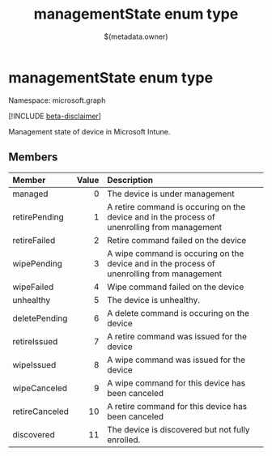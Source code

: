 ﻿---
title: "managementState enum type"
description: "Management state of device in Microsoft Intune."
localization_priority: Normal
author: "$(metadata.owner)"
ms.prod: ""
doc_type: enumPageType
---

# managementState enum type

Namespace: microsoft.graph

[!INCLUDE [beta-disclaimer](../../includes/beta-disclaimer.md)]

Management state of device in Microsoft Intune.

## Members

| Member         | Value | Description                                                                                  |
| :------------- | ----: | :------------------------------------------------------------------------------------------- |
| managed        | 0     | The device is under management                                                               |
| retirePending  | 1     | A retire command is occuring on the device and in the process of unenrolling from management |
| retireFailed   | 2     | Retire command failed on the device                                                          |
| wipePending    | 3     | A wipe command is occuring on the device and in the process of unenrolling from management   |
| wipeFailed     | 4     | Wipe command failed on the device                                                            |
| unhealthy      | 5     | The device is unhealthy.                                                                     |
| deletePending  | 6     | A delete command is occuring on the device                                                   |
| retireIssued   | 7     | A retire command was issued for the device                                                   |
| wipeIssued     | 8     | A wipe command was issued for the device                                                     |
| wipeCanceled   | 9     | A wipe command for this device has been canceled                                             |
| retireCanceled | 10    | A retire command for this device has been canceled                                           |
| discovered     | 11    | The device is discovered but not fully enrolled.                                             |